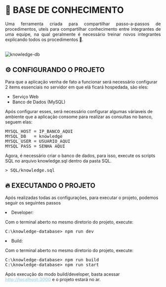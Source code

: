 # 📖 BASE DE CONHECIMENTO

<p style="text-align: justify">Uma ferramenta criada para compartilhar passo-a-passos de procedimentos, uteís para compartilhar conhecimento entre integrantes de uma equipe, na qual geralmente é necessário treinar novos integrantes explicando todos os procedimentos 🥸.</p>
<br />
<img src="https://i.imgur.com/WzgOVP4.png" alt="knowledge-db" />

## ⚙️ CONFIGURANDO O PROJETO

<p>Para que a aplicação venha de fato a funcionar será necessário configurar 2 items essenciais no servidor em que elá ficará hospedada, são eles:</p>
<ul>
    <li>Serviço Web</li>
    <li>Banco de Dados (MySQL)</li>
</ul>
<p>Após configurar esses, será necessário configurar algumas váriaveis de ambiente que a aplicação consome para realizar as consultas no banco, seguem elas:</p>
<pre ="javascript">
MYSQL_HOST = IP_BANCO_AQUI
MYSQL_DB   = knowledge
MYSQL_USER = USUARIO_AQUI
MYSQL_PASS = SENHA_AQUI
</pre>

<p>Agora, é necessário criar o banco de dados, para isso, execute os scripts SQL no arquivo knowledge.sql dentro da pasta SQL.</p>
<pre>> SQL/knowledge.sql</pre>

## 🔥 EXECUTANDO O PROJETO

<p>Após realizadas todas as configurações, para executar o projeto, podemos seguir os seguintes passos</p>

<li>Developer:</li>
<p>Com o terminal aberto no mesmo diretorio do projeto, execute:</p>
<pre>
C:\knowledge-database> npm run dev
</pre>

<li>Build:</li>
<p>Com o terminal aberto no mesmo diretorio do projeto, execute:</p>
<pre>
C:\knowledge-database> npm run build
C:\knowledge-database> npm run start
</pre>

Após execução do modo build/developer, basta acessar <a href="http://localhost:3000" style="color: lightblue; font-weight: bold">http://localhost:3000</a> e o projeto estará no ar.
